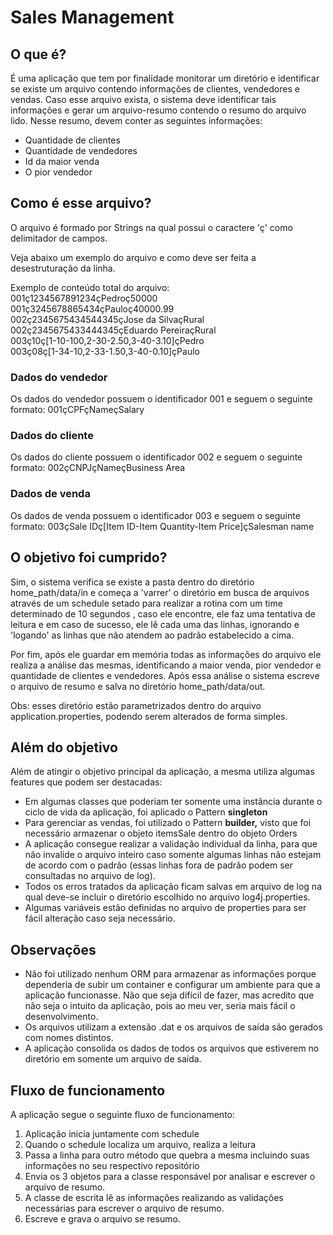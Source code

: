 # Sales Management

## O que é?

É uma aplicação que tem por finalidade monitorar um diretório e identificar se existe um arquivo contendo informações de clientes, vendedores e vendas.  Caso esse arquivo exista, o sistema deve identificar tais informações e gerar um arquivo-resumo contendo o resumo do arquivo lido. Nesse resumo, devem conter as seguintes informações:

- Quantidade de clientes
- Quantidade de vendedores
- Id da maior venda
- O pior vendedor

## Como é esse arquivo?

O arquivo é formado por Strings na qual possui o caractere 'ç' como delimitador de campos. 

Veja abaixo um exemplo do arquivo e como deve ser feita a desestruturação da linha.

Exemplo de conteúdo total do arquivo:</br>
001ç1234567891234çPedroç50000</br>
001ç3245678865434çPauloç40000.99</br>
002ç2345675434544345çJose da SilvaçRural</br>
002ç2345675433444345çEduardo PereiraçRural</br>
003ç10ç[1-10-100,2-30-2.50,3-40-3.10]çPedro</br>
003ç08ç[1-34-10,2-33-1.50,3-40-0.10]çPaulo</br>

### Dados do vendedor
Os dados do vendedor possuem o identificador 001 e seguem o seguinte formato:
001çCPFçNameçSalary</br>
### Dados do cliente
Os dados do cliente possuem o identificador 002 e seguem o seguinte formato:
002çCNPJçNameçBusiness Area</br>
### Dados de venda
Os dados de venda possuem o identificador 003 e seguem o seguinte formato:
003çSale IDç[Item ID-Item Quantity-Item Price]çSalesman name</br>

## O objetivo foi cumprido?

Sim, o sistema verifica se existe a pasta dentro do diretório home_path/data/in e começa a 'varrer' o diretório em busca de arquivos através de um schedule setado para realizar a rotina com um time determinado de 10 segundos , caso ele encontre, ele faz uma tentativa de leitura e em caso de sucesso, ele lê cada uma das linhas, ignorando e 'logando' as linhas que não atendem ao padrão estabelecido a cima.

Por fim, após ele guardar em memória todas as informações do arquivo ele realiza a análise das mesmas, identificando a maior venda, pior vendedor e quantidade de clientes e vendedores. Após essa análise o sistema escreve o arquivo de resumo e salva no diretório home_path/data/out.

Obs: esses diretório estão parametrizados dentro do arquivo application.properties, podendo serem alterados de forma simples.

## Além do objetivo

Além de atingir o objetivo principal da aplicação, a mesma utiliza algumas features que podem ser destacadas:

- Em algumas classes que poderiam ter somente uma instância durante o ciclo de vida da aplicação, foi aplicado o Pattern **singleton**
- Para gerenciar as vendas, foi utilizado o Pattern **builder,** visto que foi necessário armazenar o objeto itemsSale dentro do objeto Orders
- A aplicação consegue realizar a validação individual da linha, para que não invalide o arquivo inteiro caso somente algumas linhas não estejam de acordo com o padrão (essas linhas fora de padrão podem ser consultadas no arquivo de log).
- Todos os erros tratados da aplicação ficam salvas em arquivo de log na qual deve-se incluir o diretório escolhido no arquivo log4j.properties.
- Algumas variáveis estão definidas no arquivo de properties para ser fácil alteração caso seja necessário.

## Observações

- Não foi utilizado nenhum ORM para armazenar as informações porque dependeria de subir um container e configurar um ambiente para que a aplicação funcionasse. Não que seja difícil de fazer, mas acredito que não seja o intuito da aplicação, pois ao meu ver, seria mais fácil o desenvolvimento.
- Os arquivos utilizam a extensão .dat e os arquivos de saída são gerados com nomes distintos.
- A aplicação consolida os dados de todos os arquivos que estiverem no diretório em somente um arquivo de saída.

## Fluxo de funcionamento

A aplicação segue o seguinte fluxo de funcionamento:

1. Aplicação inicia juntamente com schedule
2. Quando o schedule localiza um arquivo, realiza a leitura
3. Passa a linha para outro método que quebra a mesma incluindo suas informações no seu respectivo repositório
4. Envia os 3 objetos para a classe responsável por analisar e escrever o arquivo de resumo.
5. A classe de escrita lê as informações  realizando as validações necessárias para escrever o arquivo de resumo.
6. Escreve e grava o arquivo se resumo.
